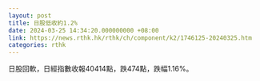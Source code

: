 ```yaml
---
layout: post
title: 日股低收約1.2%
date: 2024-03-25 14:34:20.000000000 +08:00
link: https://news.rthk.hk/rthk/ch/component/k2/1746125-20240325.htm
categories: rthk
---
```


日股回軟，日經指數收報40414點，跌474點，跌幅1.16%。
